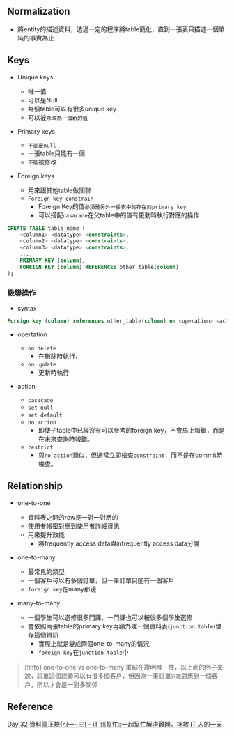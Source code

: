 
## Normalization

+ 將entity的描述資料，透過一定的程序將table簡化，直到一張表只描述一個單純的事實為止


## Keys

+ Unique keys
	+ 唯一值
	+ 可以是Null
	+ 每個table可以有很多unique key
	+ 可以被`修改為一個新的值`
	
+ Primary keys
	+ `不能是null`
	+ 一張table只能有一個
	+ `不能`被修改

+ Foreign keys
	+ 用來跟其他table做關聯
	+ `Foreign key constrain`
		+ Foreign Key的值`必須是另外一張表中的存在的primary key`
		+ 可以搭配`casacade`在父table中的值有更動時執行對應的操作

```sql
CREATE TABLE table_name (
    <column1> <datatype> <constraints>,
    <column2> <datatype> <constraints>,
    <column3> <datatype> <constraints>,
    ...,
    PRIMARY KEY (column),
    FOREIGN KEY (column) REFERENCES other_table(column)
);
```

### 級聯操作

+ syntax
```sql
Foreign key (column) references other_table(column) on <operation> <action> 
```

+ opertation
	+ `on delete`
		+ 在刪除時執行，
	+ `on update`
		+ 更新時執行

+ action
	+ `casacade`
	+ `set null`
	+ `set default`
	+ `no action`
		+ 即使子table中已經沒有可以參考的foreign key，不會馬上報錯，而是在未來查詢時報錯。
	+ `restrict`
		+ 與`no action`類似，但通常立即檢查`constraint`，而不是在commit時檢查。

## Relationship

+ one-to-one
	+ 資料表之間的row是一對一對應的
	+ 使用者帳密對應到使用者詳細資訊
	+ 用來提升效能
		+ 將frequently access data與infrequently access data分開

+ one-to-many
	+ 最常見的類型
	+ 一個客戶可以有多個訂單，但一筆訂單只能有一個客戶
	+ `foreign key`在many那邊
	
+ many-to-many
	+ 一個學生可以選修很多門課，一門課也可以被很多個學生選修
	+ 會依照兩張table的primary key再額外建一個資料表(`junction table`)儲存這個資訊
		+ 實際上就是變成兩個one-to-many的情況
		+ `foreign key`在`junction table`中

>[!info] one-to-one vs one-to-many
>重點在證明唯一性，以上面的例子來說，訂單這個總體可以有很多個客戶，但因為一筆訂單`只能`對應到一個客戶，所以才會是一對多關係

## Reference

[Day 32 資料庫正規化(一~三) - iT 邦幫忙::一起幫忙解決難題，拯救 IT 人的一天](https://ithelp.ithome.com.tw/articles/10229472)